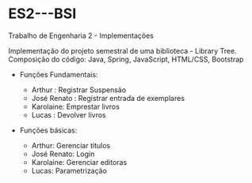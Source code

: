 # ES2---BSI
Trabalho de Engenharia 2 - Implementações

Implementação do projeto semestral de uma biblioteca - Library Tree.
Composição do código: Java, Spring, JavaScript, HTML/CSS, Bootstrap

- Funções Fundamentais:
  - Arthur : Registrar Suspensão
  - José Renato : Registrar entrada de exemplares
  - Karolaine: Emprestar livros
  - Lucas : Devolver livros
 
 - Funções básicas:
    - Arthur: Gerenciar títulos
    - José Renato: Login
    - Karolaine: Gerenciar editoras
    - Lucas: Parametrização
